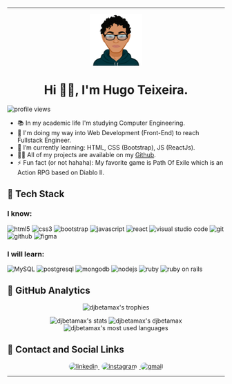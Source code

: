 <div align="center">
  <span>
    <hr>
  </span> 
  <img align="center" src="avatar-img.svg" alt="avatar picture" height="120px">
  <h1>
    Hi 👋🏽, I'm Hugo Teixeira.
  </h1>
  <!-- <span>
    <hr>
  </span> -->
</div>

 <img src="https://komarev.com/ghpvc/?username=djbetamax&amp;color=green" alt="profile views">

* 📚 In my academic life I'm studying Computer Engineering.
* 🔭 I'm doing my way into Web Development (Front-End) to reach Fullstack Engineer.
* 🌱 I’m currently learning: HTML, CSS (Bootstrap), JS (ReactJs).
* 👨‍💻 All of my projects are available on my [Github](https://github.com/Djbetamax/projects).
* ⚡ Fun fact (or not hahaha): My favorite game is Path Of Exile which is an Action RPG based on Diablo II.

## 🚀 Tech Stack

### I know:

<div>
  <p align="left">
    <img src="https://img.shields.io/badge/html5-%23E34F26.svg?style=for-the-badge&logo=html5&logoColor=white" alt="html5">
    <img src="https://img.shields.io/badge/css3-%231572B6.svg?style=for-the-badge&logo=css3&logoColor=white" alt="css3">
    <img src="https://img.shields.io/badge/bootstrap-%23563D7C.svg?style=for-the-badge&logo=bootstrap&logoColor=white" alt="bootstrap">
    <img src="https://img.shields.io/badge/javascript-%23323330.svg?style=for-the-badge&logo=javascript&logoColor=%23F7DF1E" alt="javascript">
    <img src="https://img.shields.io/badge/react-%2320232a.svg?style=for-the-badge&logo=react&logoColor=%2361DAFB" alt="react">
    <img src="https://img.shields.io/badge/Visual%20Studio%20Code-0078d7.svg?style=for-the-badge&logo=visual-studio-code&logoColor=white" alt="visual studio code">
    <img src="https://img.shields.io/badge/git-%23F05033.svg?style=for-the-badge&logo=git&logoColor=white" alt="git">
    <img src="https://img.shields.io/badge/github-%23121011.svg?style=for-the-badge&logo=github&logoColor=white" alt="github">
    <img src="https://img.shields.io/badge/figma-%23F24E1E.svg?style=for-the-badge&logo=figma&logoColor=white" alt="figma">
  </p>

### I will learn:
  
  <p align="left">
    <img src="https://img.shields.io/badge/mysql-%23000000.svg?style=for-the-badge&logo=mysql&logoColor=white" alt="MySQL">
    <img src="https://img.shields.io/badge/postgres-%23316192.svg?style=for-the-badge&logo=postgresql&logoColor=white" alt="postgresql">
    <img src="https://img.shields.io/badge/MongoDB-%234ea94b.svg?style=for-the-badge&logo=mongodb&logoColor=white" alt="mongodb">
    <img src="https://img.shields.io/badge/node.js-6DA55F?style=for-the-badge&logo=node.js&logoColor=white" alt="nodejs">
    <img src="https://img.shields.io/badge/ruby-%23CC0000.svg?style=for-the-badge&logo=ruby&logoColor=white" alt="ruby">
    <img src="https://img.shields.io/badge/rails-%23CC0000.svg?style=for-the-badge&logo=ruby-on-rails&logoColor=white" alt="ruby on rails">
  </p>
</div>

## 🤖 GitHub Analytics

<div>
  <p align="center">
    <img src="https://github-profile-trophy.vercel.app/?username=djbetamax&theme=vision-friendly-dark&border_radius=25px&hide_border=true" alt="djbetamax's trophies">
    <div>
      <p align="center">
        <img align="top" src="https://github-readme-stats.vercel.app/api?username=djbetamax&layout=compact&amp&count_private=true&show_icons=true&theme=vision-friendly-dark&border_radius=25px&hide_border=true" width="280px"alt="djbetamax's stats">
        <img src="https://github-readme-streak-stats.herokuapp.com/?user=djbetamax&theme=vision-friendly-dark&border_radius=25px&hide_border=true" width="280px" alt="djbetamax's djbetamax">
        <img align="top" src="https://github-readme-stats.vercel.app/api/top-langs/?username=djbetamax&layout=compact&amp&count_private=true&show_icons=true&theme=vision-friendly-dark&border_radius=25px&hide_border=true" width="280px" alt="djbetamax's most used languages">
      </p>
    </div>
  </p>
</div>

## 📱 Contact and Social Links

<div>
  <p align="center">
    <a href="https://www.linkedin.com/in/8dev/" rel="noopener noreferrer" target="_blank">
      <img src="https://img.shields.io/badge/8Dev-%230077B5.svg?style=for-the-badge&logo=linkedin&logoColor=white" style="border-radius: 25px" alt="linkedin">
    </a>
    <a href="https://www.instagram.com/hugo_8dev/" rel="noopener noreferrer" target="_blank">
      <img src="https://img.shields.io/badge/Instagram-%23E4405F.svg?style=for-the-badge&logo=Instagram&logoColor=white" style="border-radius: 25px; margin: 0 5px 0 5px;" alt="instagram">
    </a>
    <a href="mailto:hugots23@gmail.com?subject=Contact&body=Hi, I'm...">
      <img src="https://img.shields.io/badge/Mail me-D14836?style=for-the-badge&logo=gmail&logoColor=white" style="border-radius: 25px" alt="gmail">
    </a>
  </p>
</div>
<span>
  <hr>
</span>
